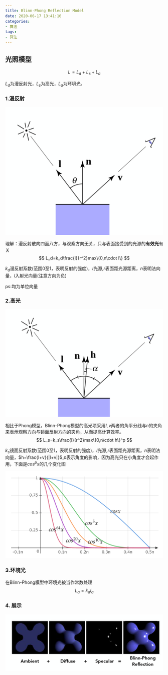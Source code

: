 ```yaml
---
title: Blinn-Phong Reflection Model
date: 2020-06-17 ‏‎13:41:16
categories:
- 算法
tags:
- 算法
---
```


## 光照模型

$$
L=L_d+L_s+L_a
$$

$L_d$为漫反射光，$L_s$为高光，$L_a$为环境光。

###  1.漫反射



![image-20200617135427916](2020-06-17-Blinn-Phong-Reflection-Model/image-20200617135427916.png)

理解：漫反射散向四面八方，与观察方向无关，只与表面接受到的光源的**有效光**有关
$$
L_d=k_d\frac{I}{r^2}max\{0,n\cdot l\}
$$

$k_d$漫反射系数(范围0至1，表明反射的强度)，$I$光源,$r$表面距光源距离，$n$表明法向量，$l$入射光向量(注意方向为负)

ps:均为单位向量

###  2.高光

![image-20200617135645390](2020-06-17-Blinn-Phong-Reflection-Model/image-20200617135645390.png)

相比于Phong模型，Blinn-Phong模型的高光项采用$l,v$两者的角平分线与$n$的夹角来表示观察方向与镜面反射方向的夹角，从而提高计算效率。
$$
L_s=k_s\frac{I}{r^2}max\{0,n\cdot h\}^p
$$

$k_s$镜面反射系数(范围0至1，表明反射的强度)，$I$光源,$r$表面距光源距离，$n$表明法向量，$h=\frac{l+v}{|l+v|}$,$p$表示角度的影响，因为高光只在小角度才会起作用，下面是$cos^px$的几个变化图

![image-20200617141947095](2020-06-17-Blinn-Phong-Reflection-Model/image-20200617141947095.png)

###  3.环境光



在Blinn-Phong模型中环境光被当作常数处理
$$
L_a=k_aI_a
$$

### 4. 展示

![image-20200617142116863](2020-06-17-Blinn-Phong-Reflection-Model/image-20200617142116863.png)